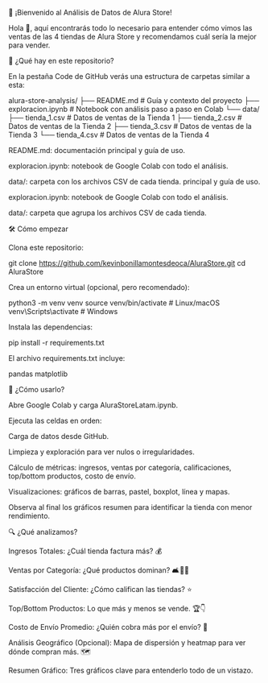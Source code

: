 🚀 ¡Bienvenido al Análisis de Datos de Alura Store!

Hola 👋, aquí encontrarás todo lo necesario para entender cómo vimos las ventas de las 4 tiendas de Alura Store y recomendamos cuál sería la mejor para vender.

📂 ¿Qué hay en este repositorio?

En la pestaña Code de GitHub verás una estructura de carpetas similar a esta:

alura-store-analysis/
├── README.md               # Guía y contexto del proyecto
├── exploracion.ipynb       # Notebook con análisis paso a paso en Colab
└── data/
    ├── tienda_1.csv        # Datos de ventas de la Tienda 1
    ├── tienda_2.csv        # Datos de ventas de la Tienda 2
    ├── tienda_3.csv        # Datos de ventas de la Tienda 3
    └── tienda_4.csv        # Datos de ventas de la Tienda 4

README.md: documentación principal y guía de uso.

exploracion.ipynb: notebook de Google Colab con todo el análisis.

data/: carpeta con los archivos CSV de cada tienda.
principal y guía de uso.

exploracion.ipynb: notebook de Google Colab con todo el análisis.

data/: carpeta que agrupa los archivos CSV de cada tienda.

🛠️ Cómo empezar

Clona este repositorio:

git clone https://github.com/kevinbonillamontesdeoca/AluraStore.git
cd AluraStore

Crea un entorno virtual (opcional, pero recomendado):

python3 -m venv venv
source venv/bin/activate   # Linux/macOS
venv\Scripts\activate    # Windows

Instala las dependencias:

pip install -r requirements.txt

El archivo requirements.txt incluye:

pandas
matplotlib

🚀 ¿Cómo usarlo?

Abre Google Colab y carga AluraStoreLatam.ipynb.

Ejecuta las celdas en orden:

Carga de datos desde GitHub.

Limpieza y exploración para ver nulos o irregularidades.

Cálculo de métricas: ingresos, ventas por categoría, calificaciones, top/bottom productos, costo de envío.

Visualizaciones: gráficos de barras, pastel, boxplot, línea y mapas.

Observa al final los gráficos resumen para identificar la tienda con menor rendimiento.

🔍 ¿Qué analizamos?

Ingresos Totales: ¿Cuál tienda factura más? 💰

Ventas por Categoría: ¿Qué productos dominan? 🛋️📱🧸

Satisfacción del Cliente: ¿Cómo califican las tiendas? ⭐

Top/Bottom Productos: Lo que más y menos se vende. 🏆👇

Costo de Envío Promedio: ¿Quién cobra más por el envío? 🚚

Análisis Geográfico (Opcional): Mapa de dispersión y heatmap para ver dónde compran más. 🗺️

Resumen Gráfico: Tres gráficos clave para entenderlo todo de un vistazo.
